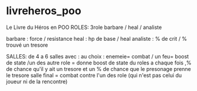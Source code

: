 # livreheros_poo
Le Livre du Héros en POO
ROLES:
3role barbare / heal / analiste

barbare : force / resistance
heal : hp de base / heal
analiste : % de crit / % trouvé un tresore

SALLES:
de 4 a 6 salles avec :
au choix : enemeie= combat / un feu= boost de state /un des autre role = donne boost de state du roles 
a chaque fois ,% de chance qu'il y ait un tresore et un % de chance que le presonage prenne le tresore
salle final = combat contre l'un des role (qui n'est pas celui du joueur ni de la rencontre)
